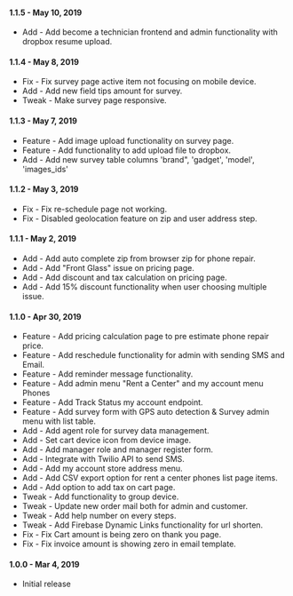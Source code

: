 #### 1.1.5 - May 10, 2019
* Add - Add become a technician frontend and admin functionality with dropbox resume upload.

#### 1.1.4 - May 8, 2019
* Fix - Fix survey page active item not focusing on mobile device.
* Add - Add new field tips amount for survey.
* Tweak - Make survey page responsive.

#### 1.1.3 - May 7, 2019
* Feature - Add image upload functionality on survey page.
* Feature - Add functionality to add upload file to dropbox.
* Add - Add new survey table columns 'brand", 'gadget', 'model', 'images_ids'

#### 1.1.2 - May 3, 2019
* Fix - Fix re-schedule page not working.
* Fix - Disabled geolocation feature on zip and user address step.

#### 1.1.1 - May 2, 2019
* Add - Add auto complete zip from browser zip for phone repair.
* Add - Add "Front Glass" issue on pricing page.
* Add - Add discount and tax calculation on pricing page.
* Add - Add 15% discount functionality when user choosing multiple issue.

#### 1.1.0 - Apr 30, 2019
* Feature - Add pricing calculation page to pre estimate phone repair price.
* Feature - Add reschedule functionality for admin with sending SMS and Email.
* Feature - Add reminder message functionality.
* Feature - Add admin menu "Rent a Center" and my account menu Phones
* Feature - Add Track Status my account endpoint.
* Feature - Add survey form with GPS auto detection & Survey admin menu with list table.
* Add - Add agent role for survey data management.
* Add - Set cart device icon from device image.
* Add - Add manager role and manager register form.
* Add - Integrate with Twilio API to send SMS.
* Add - Add my account store address menu.
* Add - Add CSV export option for rent a center phones list page items.
* Add - Add option to add tax on cart page.
* Tweak - Add functionality to group device.
* Tweak - Update new order mail both for admin and customer.
* Tweak - Add help number on every steps.
* Tweak - Add Firebase Dynamic Links functionality for url shorten.
* Fix - Fix Cart amount is being zero on thank you page.
* Fix - Fix invoice amount is showing zero in email template.

#### 1.0.0 - Mar 4, 2019
* Initial release
